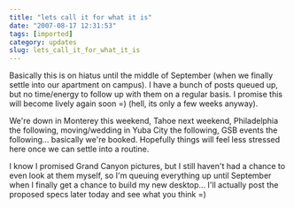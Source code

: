 ```yaml
---
title: "lets call it for what it is"
date: "2007-08-17 12:31:53"
tags: [imported]
category: updates
slug: lets_call_it_for_what_it_is
---
```


Basically this is on hiatus until the middle of September (when we finally settle into our apartment on campus). I have a bunch of posts queued up, but no time/energy to follow up with them on a regular basis. I promise this will become lively again soon =) (hell, its only a few weeks anyway).

We're down in Monterey this weekend, Tahoe next weekend, Philadelphia the following, moving/wedding in Yuba City the following, GSB events the following... basically we're booked. Hopefully things will feel less stressed here once we can settle into a routine.

I know I promised Grand Canyon pictures, but I still haven't had a chance to even look at them myself, so I'm queuing everything up until September when I finally get a chance to build my new desktop... I'll actually post the proposed specs later today and see what you think =)
